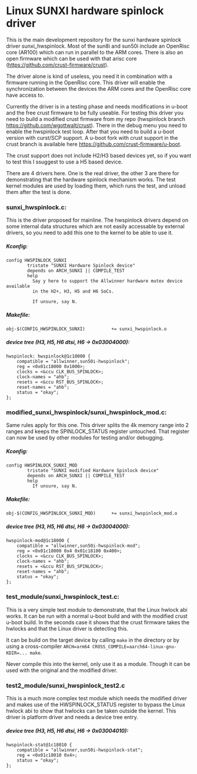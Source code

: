 # Linux SUNXI hardware spinlock driver
This is the main development repository for the sunxi hardware spinlock
driver sunxi_hwspinlock. Most of the sun8i and sun50i include an OpenRisc
core (AR100) which can run in parallel to the ARM cores. There is also
an open firmware which can be used with that arisc core
(https://github.com/crust-firmware/crust).

The driver alone is kind of useless, you need it in combination with a
firmware running in the OpenRisc core. This driver will enable the
synchronization between the devices the ARM cores and the OpenRisc core
have access to.

Currently the driver is in a testing phase and needs modifications in
u-boot and the free crust firmware to be fully useable. For testing this
driver you need to build a modified crust firmware from my repo
(hwspinlock branch https://github.com/wgottwalt/crust). There in the
debug menu you need to enable the hwspinlock test loop. After that
you need to build a u-boot version with curst/SCP support. A u-boot
fork with crust support in the crust branch is available here
https://github.com/crust-firmware/u-boot.

The crust support does not include H2/H3 based devices yet, so if you
want to test this I ssuggest to use a H5 based device.

There are 4 drivers here. One is the real driver, the other 3 are there
for demonstrating that the hardware spinlock mechanism works. The test
kernel modules are used by loading them, which runs the test, and unload
them after the test is done.

### sunxi_hwspinlock.c:
This is the driver proposed for mainline. The hwspinlock drivers depend
on some internal data structures which are not easily accessable by
external drivers, so you need to add this one to the kernel to be able
to use it.

##### Kconfig:
```
config HWSPINLOCK_SUNXI
        tristate "SUNXI Hardware Spinlock device"
        depends on ARCH_SUNXI || COMPILE_TEST
        help
          Say y here to support the Allwinner hardware mutex device available
          in the H2+, H3, H5 and H6 SoCs.

          If unsure, say N.
```

##### Makefile:
```
obj-$(CONFIG_HWSPINLOCK_SUNXI)          += sunxi_hwspinlock.o
```

##### device tree (H3, H5, H6 dtsi, H6 -> 0x03004000):
```
hwspinlock: hwspinlock@1c18000 {
	compatible = "allwinner,sun50i-hwspinlock";
	reg = <0x01c18000 0x1000>;
	clocks = <&ccu CLK_BUS_SPINLOCK>;
	clock-names = "ahb";
	resets = <&ccu RST_BUS_SPINLOCK>;
	reset-names = "ahb";
	status = "okay";
};
```

### modified_sunxi_hwspinlock/sunxi_hwspinlock_mod.c:

Same rules apply for this one. This driver splits the 4k memory range into
2 ranges and keeps the SPINLOCK_STATUS register untouched. That register
can now be used by other modules for testing and/or debugging.

##### Kconfig:
```
config HWSPINLOCK_SUNXI_MOD
        tristate "SUNXI modified Hardware Spinlock device"
        depends on ARCH_SUNXI || COMPILE_TEST
        help
          If unsure, say N.
```

##### Makefile:
```
obj-$(CONFIG_HWSPINLOCK_SUNXI_MOD)      += sunxi_hwspinlock_mod.o
```

##### device tree (H3, H5, H6 dtsi, H6 -> 0x03004000):
```
hwspinlock-mod@1c18000 {
	compatible = "allwinner,sun50i-hwspinlock-mod";
	reg = <0x01c18000 0x4 0x01c18100 0x400>;
	clocks = <&ccu CLK_BUS_SPINLOCK>;
	clock-names = "ahb";
	resets = <&ccu RST_BUS_SPINLOCK>;
	reset-names = "ahb";
	status = "okay";
};
```

### test_module/sunxi_hwspinlock_test.c:
This is a very simple test module to demonstrate, that the Linux hwlock
abi works. It can be run with a normal u-boot build and with the modified
crust u-boot build. In the seconds case it shows that the crust firmware
takes the hwlocks and that the Linux driver is detecting this.

It can be build on the target device by calling `make` in the directory
or by using a cross-compiler
`ARCH=arm64 CROSS_COMPILE=aarch64-linux-gnu- KDIR=... make`.

Never compile this into the kernel, only use it as a module. Though it
can be used with the original and the modified driver.

### test2_module/sunxi_hwspinlock_test2.c
This is a much more complex test module which needs the modified driver
and makes use of the HWSPINLOCK_STATUS register to bypass the Linux hwlock
abi to show that hwlocks can be taken outside the kernel. This driver is
platform driver and needs a device tree entry.

##### device tree (H3, H5, H6 dtsi, H6 -> 0x03004010):
```
hwspinlock-stat@1c18010 {
	compatible = "allwinner,sun50i-hwspinlock-stat";
	reg = <0x01c18010 0x4>;
	status = "okay";
};
```
